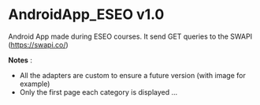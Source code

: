 # AndroidApp_ESEO v1.0
Android App made during ESEO courses. It send GET queries to the SWAPI (https://swapi.co/)

**Notes** :
- All the adapters are custom to ensure a future version (with image for example)
- Only the first page each category is displayed
...
